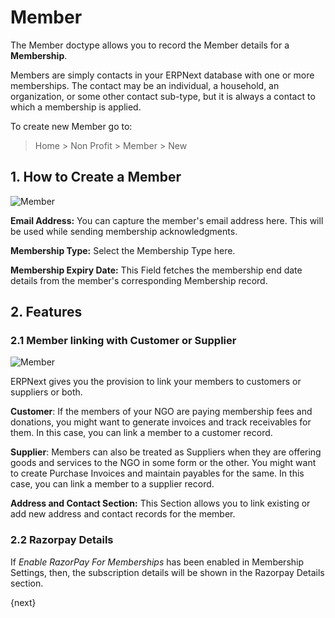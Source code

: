 <!-- add-breadcrumbs -->
# Member

The Member doctype allows you to record the Member details for a **Membership**.

Members are simply contacts in your ERPNext database with one or more memberships. The contact may be an individual, a household, an organization, or some other contact sub-type, but it is always a contact to which a membership is applied.

To create new Member go to:

> Home > Non Profit > Member > New

## 1. How to Create a Member

<img class="screenshot" alt="Member" src="{{docs_base_url}}/v12/assets/img/non_profit/membership/member.png">

**Email Address:** You can capture the member's email address here. This will be used while sending membership acknowledgments.

**Membership Type:** Select the Membership Type here.

**Membership Expiry Date:** This Field fetches the membership end date details from the member's corresponding Membership record.

## 2. Features


### 2.1 Member linking with Customer or Supplier

<img class="screenshot" alt="Member" src="{{docs_base_url}}/v12/assets/img/non_profit/membership/member-details.png">

ERPNext gives you the provision to link your members to customers or suppliers or both.

**Customer**: If the members of your NGO are paying membership fees and donations, you might want to generate invoices and track receivables for them. In this case, you can link a member to a customer record.

**Supplier**: Members can also be treated as Suppliers when they are offering goods and services to the NGO in some form or the other. You might want to create Purchase Invoices and maintain payables for the same. In this case, you can link a member to a supplier record.

**Address and Contact Section:** This Section allows you to link existing or add new address and contact records for the member.

### 2.2 Razorpay Details

If _Enable RazorPay For Memberships_ has been enabled in Membership Settings, then, the subscription details will be shown in the Razorpay Details section.


{next}

